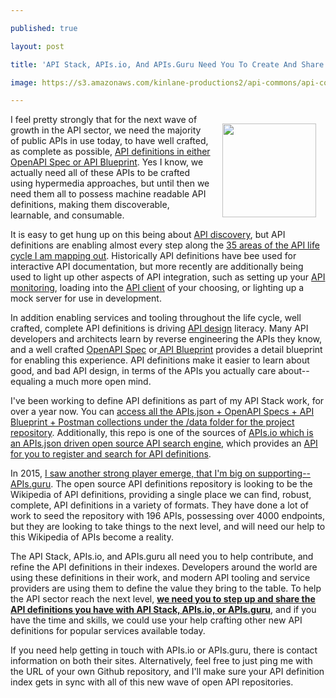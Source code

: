 ---
published: true
layout: post
title: 'API Stack, APIs.io, And APIs.Guru Need You To Create And Share Your API Definitions'
image: https://s3.amazonaws.com/kinlane-productions2/api-commons/api-commons-icon.png
---

<p><a href="http://definitions.apievangelist.com/"><img style="padding: 15px;" src="https://s3.amazonaws.com/kinlane-productions2/api-commons/api-commons-icon.png" alt="" width="150" align="right" /></a>
<p>I feel pretty strongly that for the next wave of growth in the API sector, we need the majority of public APIs in use today, to have well crafted, as complete as possible, <a href="http://definitions.apievangelist.com/">API definitions in either OpenAPI Spec or API Blueprint</a>. Yes I know, we actually need all of these APIs to be crafted using hypermedia approaches, but until then we need them all to possess machine readable API definitions, making them discoverable, learnable, and consumable.
<p>It is easy to get hung up on this being about <a href="http://discovery.apievangelist.com/">API discovery</a>, but API definitions are enabling almost every step along the <a href="http://apievangelist.com">35 areas of the API life cycle I am mapping out</a>. Historically API definitions have bee used for interactive API documentation, but more recently are additionally being used to light up other aspects of API integration, such as setting up your <a href="http://monitoring.apievangelist.com/">API monitoring</a>, loading into the <a href="http://client.apievangelist.com/">API client</a> of your choosing, or lighting up a mock server for use in development.&nbsp;
<p>In addition enabling services and tooling throughout the life cycle, well crafted, complete API definitions is driving <a href="http://design.apievangelist.com">API design</a> literacy. Many API developers and architects learn by reverse engineering the APIs they know, and a well crafted <a href="https://github.com/OAI/OpenAPI-Specification/">OpenAPI Spec</a> or<a href="https://apiblueprint.org/"> API Blueprint</a> provides a detail blueprint for enabling this experience. API definitions make it easier to learn about good, and bad API design, in terms of the APIs you actually care about--equaling a much more open mind.
<p>I've been working to define API definitions as part of my API Stack work, for over a year now. You can <a href="https://github.com/api-stack/api-stack">access all the APIs.json + OpenAPI Specs + API Blueprint + Postman collections under the /data folder for the project repository</a>. Additionally, this repo is one of the sources of <a href="http://apis.io/">APIs.io which is an APIs.json driven open source API search engine</a>, which provides an <a href="http://apis.io/apiDoc">API for you to register and search for API definitions</a>.
<p>In 2015, <a href="https://github.com/APIs-guru/api-models">I saw another strong player emerge, that I'm big on supporting--APIs.guru</a>. The open source API definitions repository is looking to be the Wikipedia of API definitions, providing a single place we can find, robust, complete, API definitions in a variety of formats. They have done a lot of work to seed the repository with 196 APIs, possessing over 4000 endpoints, but they are looking to take things to the next level, and will need our help to this Wikipedia of APIs become a reality.
<p>The API Stack, APIs.io, and APIs.guru all need you to help contribute, and refine the API definitions in their indexes. Developers around the world are using these definitions in their work, and modern API tooling and service providers are using them to define the value they bring to the table. To help the API sector reach the next level, <strong><span style="text-decoration: underline;">we need you to step up and share the API definitions you have with API Stack, APIs.io, or APIs.guru</span></strong>, and if you have the time and skills, we could use your help crafting other new API definitions for popular services available today.&nbsp;
<p>If you need help getting in touch with APIs.io or APIs.guru, there is contact information on both their sites. Alternatively, feel free to just ping me with the URL of your own Github repository, and I'll make sure your API definition index gets in sync with all of this new wave of open API repositories.

